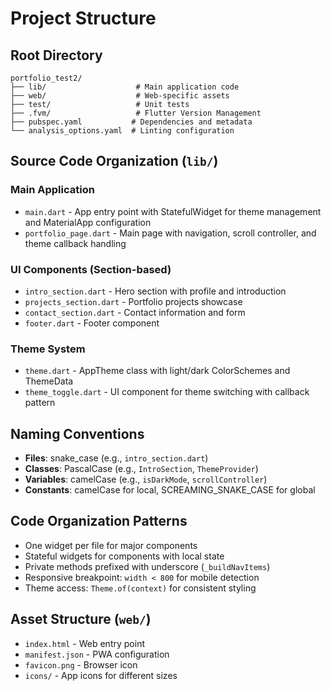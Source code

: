 # Project Structure

## Root Directory
```
portfolio_test2/
├── lib/                    # Main application code
├── web/                    # Web-specific assets
├── test/                   # Unit tests
├── .fvm/                   # Flutter Version Management
├── pubspec.yaml           # Dependencies and metadata
└── analysis_options.yaml  # Linting configuration
```

## Source Code Organization (`lib/`)

### Main Application
- `main.dart` - App entry point with StatefulWidget for theme management and MaterialApp configuration
- `portfolio_page.dart` - Main page with navigation, scroll controller, and theme callback handling

### UI Components (Section-based)
- `intro_section.dart` - Hero section with profile and introduction
- `projects_section.dart` - Portfolio projects showcase
- `contact_section.dart` - Contact information and form
- `footer.dart` - Footer component

### Theme System
- `theme.dart` - AppTheme class with light/dark ColorSchemes and ThemeData
- `theme_toggle.dart` - UI component for theme switching with callback pattern

## Naming Conventions
- **Files**: snake_case (e.g., `intro_section.dart`)
- **Classes**: PascalCase (e.g., `IntroSection`, `ThemeProvider`)
- **Variables**: camelCase (e.g., `isDarkMode`, `scrollController`)
- **Constants**: camelCase for local, SCREAMING_SNAKE_CASE for global

## Code Organization Patterns
- One widget per file for major components
- Stateful widgets for components with local state
- Private methods prefixed with underscore (`_buildNavItems`)
- Responsive breakpoint: `width < 800` for mobile detection
- Theme access: `Theme.of(context)` for consistent styling

## Asset Structure (`web/`)
- `index.html` - Web entry point
- `manifest.json` - PWA configuration
- `favicon.png` - Browser icon
- `icons/` - App icons for different sizes